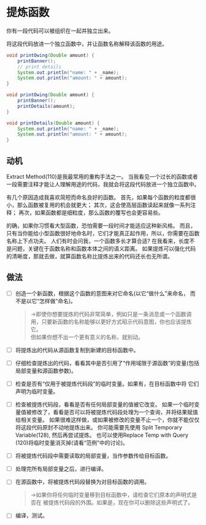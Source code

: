 # 提炼函数

你有一段代码可以被组织在一起并独立出来。


将这段代码放进一个独立函数中，并让函数名称解释该函数的用途。

```java
void printOwing(Double amount) {
    printBanner();
    // print details
    System.out.println("name: " + _name);
    System.out.println("amount: " + amount);
}
```

```java
void printOwing(Double amount) {
    printBanner();
    printDetails(amount);
}

void printDetails(Double amount) {
    System.out.println("name: " + _name);
    System.out.println("amount: " + amount);
}
```

## 动机
Extract Method(110)是我最常用的重构手法之一。
当我看见一个过长的函数或者一段需要注释才能让人理解用途的代码，我就会将这段代码放进一个独立函数中。

有几个原因造成我喜欢简短而命名良好的函数。
首先，如果每个函数的粒度都很小，那么函数被复用的机会就更大；
其次，这会使高层函数读起来就像一系列注释；
再次，如果函数都是细粒度，那么函数的覆写也会更容易些。

的确，如果你习惯看大型函数，恐怕需要一段时间才能适应这种新风格。
而且，只有当你能给小型函数很好地命名时，它们才能真正起作用，所以，你需要在函数名称上下点功夫。
人们有时会问我，一个函数多长才算合适?
在我看来，长度不是问题，关键在于函数名称和函数本体之间的语义距离。
如果提炼可以强化代码的清晰度，那就去做，就算函数名称比提炼出来的代码还长也无所谓。

## 做法
-[ ] 创造一个新函数，根据这个函数的意图来对它命名(以它“做什么”来命名， 而不是以它“怎样做”命名)。
  >→即使你想要提炼的代码非常简单，例如只是一条消息或一个函数调用，只要新函数的名称能够以更好方式昭示代码意图，你也应该提炼它。  
    但如果你想不出一个更有意义的名称，就别动。

-[ ] 将提炼出的代码从源函数复制到新建的目标函数中。

-[ ] 仔细检查提炼出的代码，看看其中是否引用了“作用域限于源函数”的变量(包括局部变量和源函数参数)。

-[ ] 检查是否有“仅用于被提炼代码段”的临时变量。如果有，在目标函数中将 它们声明为临时变量。

-[ ] 检查被提炼代码段，看看是否有任何局部变量的值被它改变。
如果一个临时变量值被修改了，看看是否可以将被提炼代码段处理为一个查询，并将结果赋值给相关变量。
如果很难这样做，或如果被修改的变量不止一个，你就不能仅仅将这段代码原封不动地提炼出来。
你可能需要先使用 Split Temporary Variable(128), 然后再尝试提炼。
也可以使用Replace Temp with Query (120)将临时变量消灭掉(请看“范例”中的讨论)。

-[ ] 将被提炼代码段中需要读取的局部变量，当作参数传给目标函数。

-[ ] 处理完所有局部变量之后，进行编译。

-[ ] 在源函数中，将被提炼代码段替换为对目标函数的调用。
  >→如果你将任何临时变量移到目标函数中，请检查它们原本的声明式是否在
   被提炼代码段的外围。如果是，现在你可以删除这些声明式了。

-[ ] 编译，测试。

